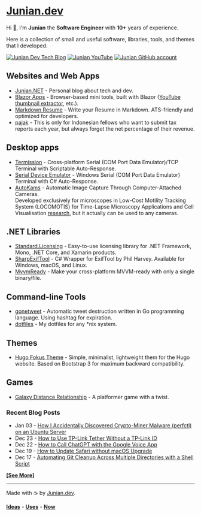 # [Junian.dev](/)

Hi 👋, I'm **Junian** the **Software Engineer** with **10+** years of experience.

Here is a collection of small and useful software, libraries, tools, and themes that I developed.

[![Junian Dev Tech Blog](https://img.shields.io/badge/Tech_Blog-1a73e8?style=for-the-badge&logo=hugo&logoColor=white "Junian Dev Tech Blog")](https://www.junian.net/)
[![Junian YouTube](https://img.shields.io/youtube/channel/views/UCepvZYlW1tWJ8bu3dWLQh2w?style=for-the-badge&logo=youtube&label=YouTube&labelColor=ff0000&color=555555
 "Junian YouTube Channel")](https://www.youtube.com/@JunianDev?sub_confirmation=1)
[![Junian GitHub account](https://img.shields.io/badge/github-%23121011.svg?style=for-the-badge&logo=github&logoColor=white "Junian GitHub Account")](https://github.com/junian)

<!--
[![Hire Junian on Upwork](https://img.shields.io/badge/UpWork-14a800?style=for-the-badge&logo=upwork&logoColor=white "Hire Junian on Upwork")](https://www.junian.dev/upwork/)


**[Portfolio](./p/)** - **[Resume](./resume/)** - **[About](./about/)**

-->

## Websites and Web Apps

- [Junian.NET](https://www.junian.net/) - Personal blog about tech and dev.
- [Blazor Apps](./blazor-apps/) - Browser-based mini tools, built with Blazor ([YouTube thumbnail extractor](./blazor-apps/get-youtube-thumbnail/), etc.).
- [Markdown Resume](./markdown-resume/) - Write your Resume in Markdown. ATS-friendly and optimized for developers.
- [pajak](./pajak/) - This is only for Indonesian fellows who want to submit tax reports each year, but always forget the net percentage of their revenue.
  
## Desktop apps
- [Termission](./termission/) - Cross-platform Serial (COM Port Data Emulator)/TCP Terminal with Scriptable Auto-Response.
- [Serial Device Emulator](./serial-device-emulator/) - Windows Serial (COM Port Data Emulator) Terminal with C# Auto-Response.
- [AutoKams](./AutoKams/) - Automatic Image Capture Through Computer-Attached Cameras.<br />
  Developed exclusively for microscopes in Low-Cost Motility Tracking System (LOCOMOTIS) for Time-Lapse Microscopy Applications and Cell Visualisation [research](https://journals.plos.org/plosone/article?id=10.1371/journal.pone.0103547), but it actually can be used to any cameras.

## .NET Libraries

- [Standard.Licensing](./Standard.Licensing/) - Easy-to-use licensing library for .NET Framework, Mono, .NET Core, and Xamarin products.
- [SharpExifTool](./SharpExifTool/) - C# Wrapper for ExifTool by Phil Harvey. Available for Windows, macOS, and Linux.
- [MvvmReady](./mvvmready/) - Make your cross-platform MVVM-ready with only a single binary/file.

## Command-line Tools

- [gonetweet](./gonetweet/) - Automatic tweet destruction written in Go programming language. Using hashtag for expiration.
- [dotfiles](./dotfiles/) - My dotfiles for any *nix system.

## Themes

- [Hugo Fokus Theme](./hugo-fokus/) - Simple, minimalist, lightweight them for the Hugo website. Based on Bootstrap 3 for maximum backward compatibility.

## Games

- [Galaxy Distance Relationship](./ggj14-gdr/) - A platformer game with a twist.

### Recent Blog Posts
<!-- feed start -->
- Jan 03 - [How I Accidentally Discovered Crypto-Miner Malware (perfctl) on an Ubuntu Server](https://www.junian.net/tech/ubuntu-perfctl-malware-mongodb-not-running/)
- Dec 23 - [How to Use TP-Link Tether Without a TP-Link ID](https://www.junian.net/tech/tp-link-tether-without-tp-link-id/)
- Dec 22 - [How to Call ChatGPT with the Google Voice App](https://www.junian.net/tech/google-voice-chatgpt-call/)
- Dec 19 - [How to Update Safari without macOS Upgrade](https://www.junian.net/tech/update-safari-without-macos-upgrade/)
- Dec 17 - [Automating Git Cleanup Across Multiple Directories with a Shell Script](https://www.junian.net/dev/multiple-git-repos-cleanup/)
<!-- feed end -->
[**[See More]**](https://www.junian.net/)

---

Made with ☕ by [Junian.dev](https://www.junian.dev).

**[Ideas](./ideas/)** - **[Uses](./uses/)** - **[Now](./now/)**
